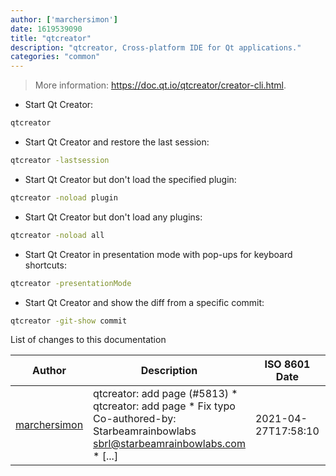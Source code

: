 ```yaml
---
author: ['marchersimon']
date: 1619539090
title: "qtcreator"
description: "qtcreator, Cross-platform IDE for Qt applications."
categories: "common"
---
```

> More information: <https://doc.qt.io/qtcreator/creator-cli.html>.

- Start Qt Creator:

```bash
qtcreator
```

- Start Qt Creator and restore the last session:

```bash
qtcreator -lastsession
```

- Start Qt Creator but don't load the specified plugin:

```bash
qtcreator -noload plugin
```

- Start Qt Creator but don't load any plugins:

```bash
qtcreator -noload all
```

- Start Qt Creator in presentation mode with pop-ups for keyboard shortcuts:

```bash
qtcreator -presentationMode
```

- Start Qt Creator and show the diff from a specific commit:

```bash
qtcreator -git-show commit
```
List of changes to this documentation


Author | Description | ISO 8601 Date | GitHub link
------|-----|-----|-----
[marchersimon](mailto:50295997+marchersimon@users.noreply.github.com) | qtcreator: add page (#5813) * qtcreator: add page * Fix typo Co-authored-by: Starbeamrainbowlabs <sbrl@starbeamrainbowlabs.com> * [...] | 2021-04-27T17:58:10 | [f6a982b54ab9](https://github.com/tldr-pages/tldr/commit/f6a982b54ab93985b4ad0c95ffd60738abbd9fac)

